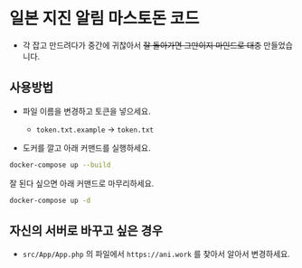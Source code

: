 # 일본 지진 알림 마스토돈 코드
- 각 잡고 만드려다가 중간에 귀찮아서 ~~잘 돌아가면 그만이지 마인드로 대충~~ 만들었습니다.

## 사용방법
- 파일 이름을 변경하고 토큰을 넣으세요.
  - `token.txt.example` -> `token.txt`

- 도커를 깔고 아래 커맨드를 실행하세요.
```bash
docker-compose up --build
```

잘 된다 싶으면 아래 커맨드로 마무리하세요.
```bash 
docker-compose up -d
```

## 자신의 서버로 바꾸고 싶은 경우
- `src/App/App.php` 의 파일에서 `https://ani.work` 를 찾아서 알아서 변경하세요.

